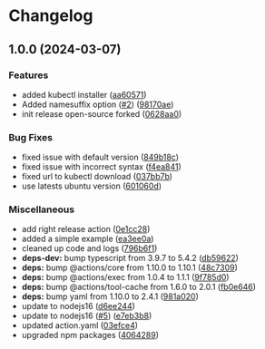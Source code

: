 # Changelog

## 1.0.0 (2024-03-07)


### Features

* added kubectl installer ([aa60571](https://github.com/coquer/deploy-with-kustomize/commit/aa60571bd190ad2ba2c3075da6be716854a27e30))
* Added namesuffix option ([#2](https://github.com/coquer/deploy-with-kustomize/issues/2)) ([98170ae](https://github.com/coquer/deploy-with-kustomize/commit/98170aed4f02da09bded3d86b428f034b32958d3))
* init release open-source forked ([0628aa0](https://github.com/coquer/deploy-with-kustomize/commit/0628aa075a27bf2594bfa7798b96df6e985cc9fa))


### Bug Fixes

* fixed issue with default version ([849b18c](https://github.com/coquer/deploy-with-kustomize/commit/849b18cde5216d1f728a05fef20420e32e2fc7e7))
* fixed issue with incorrect syntax ([f4ea841](https://github.com/coquer/deploy-with-kustomize/commit/f4ea841385c0fc83fb4d9b74965440d6f49cdb49))
* fixed url to kubectl download ([037bb7b](https://github.com/coquer/deploy-with-kustomize/commit/037bb7bd75764c862fb3eef0294dae10b3e209c6))
* use latests ubuntu version ([601060d](https://github.com/coquer/deploy-with-kustomize/commit/601060d40e06341cba46e85a754e5607d18820ce))


### Miscellaneous

* add right release action ([0e1cc28](https://github.com/coquer/deploy-with-kustomize/commit/0e1cc28e5953b15c521b5ddef71315c9ade3f325))
* added a simple example ([ea3ee0a](https://github.com/coquer/deploy-with-kustomize/commit/ea3ee0a27f9e5c7d0abe5a82384310ca84b726f8))
* cleaned up code and logs ([796b6f1](https://github.com/coquer/deploy-with-kustomize/commit/796b6f1087154ec5b9f2ea9149ba9e4abc2d9d59))
* **deps-dev:** bump typescript from 3.9.7 to 5.4.2 ([db59622](https://github.com/coquer/deploy-with-kustomize/commit/db596220656fc246dc9c6c6bf7069c634095e0a9))
* **deps:** bump @actions/core from 1.10.0 to 1.10.1 ([48c7309](https://github.com/coquer/deploy-with-kustomize/commit/48c7309f6efb51439dc0ce47420908817075daf3))
* **deps:** bump @actions/exec from 1.0.4 to 1.1.1 ([9f785d0](https://github.com/coquer/deploy-with-kustomize/commit/9f785d0b9bd42b7ebf6b7927d5b3487073dbc2fe))
* **deps:** bump @actions/tool-cache from 1.6.0 to 2.0.1 ([fb0e646](https://github.com/coquer/deploy-with-kustomize/commit/fb0e646e7ae625350260b436dac835e065567113))
* **deps:** bump yaml from 1.10.0 to 2.4.1 ([981a020](https://github.com/coquer/deploy-with-kustomize/commit/981a0205619200d2f7f9ad71581e0d7147c8eda9))
* update to nodejs16 ([d6ee244](https://github.com/coquer/deploy-with-kustomize/commit/d6ee2443cffe7a42b13d95ad5a53dd2b977d9ebc))
* update to nodejs16 ([#5](https://github.com/coquer/deploy-with-kustomize/issues/5)) ([e7eb3b8](https://github.com/coquer/deploy-with-kustomize/commit/e7eb3b8887a5bab549dd2a95600cfceab912db3f))
* updated action.yaml ([03efce4](https://github.com/coquer/deploy-with-kustomize/commit/03efce43e02d4fcb60e648b7f52e78f10f9ee2a6))
* upgraded npm packages ([4064289](https://github.com/coquer/deploy-with-kustomize/commit/40642896fa5b2a612c0ad760aa396e595b34f0a8))
